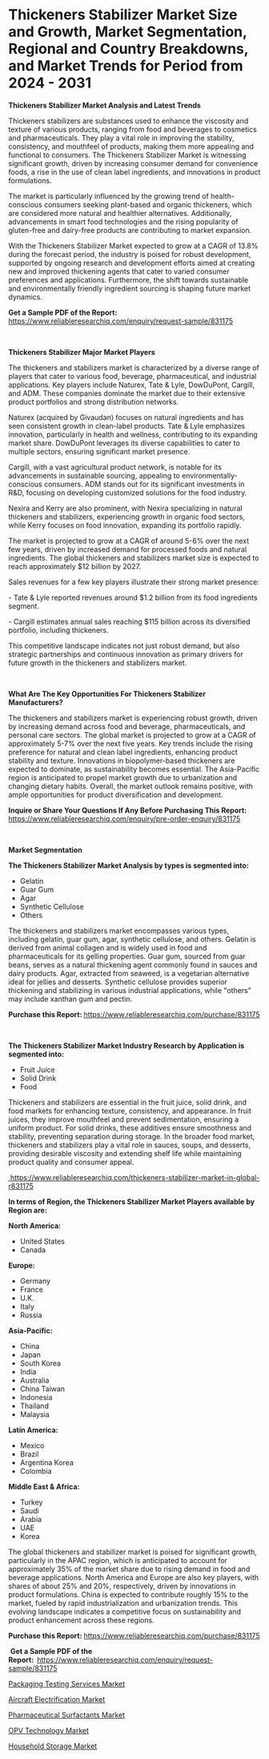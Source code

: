 <p><h1>Thickeners Stabilizer Market Size and Growth, Market Segmentation, Regional and Country Breakdowns, and Market Trends for Period from 2024 -  2031</h1></p><p><strong>Thickeners Stabilizer Market Analysis and Latest Trends</strong></p>
<p><p>Thickeners stabilizers are substances used to enhance the viscosity and texture of various products, ranging from food and beverages to cosmetics and pharmaceuticals. They play a vital role in improving the stability, consistency, and mouthfeel of products, making them more appealing and functional to consumers. The Thickeners Stabilizer Market is witnessing significant growth, driven by increasing consumer demand for convenience foods, a rise in the use of clean label ingredients, and innovations in product formulations. </p><p>The market is particularly influenced by the growing trend of health-conscious consumers seeking plant-based and organic thickeners, which are considered more natural and healthier alternatives. Additionally, advancements in smart food technologies and the rising popularity of gluten-free and dairy-free products are contributing to market expansion. </p><p>With the Thickeners Stabilizer Market expected to grow at a CAGR of 13.8% during the forecast period, the industry is poised for robust development, supported by ongoing research and development efforts aimed at creating new and improved thickening agents that cater to varied consumer preferences and applications. Furthermore, the shift towards sustainable and environmentally friendly ingredient sourcing is shaping future market dynamics.</p></p>
<p><strong>Get a Sample PDF of the Report:&nbsp;</strong> <a href="https://www.reliableresearchiq.com/enquiry/request-sample/831175?utm_campaign=1159&utm_medium=2&utm_source=Github&utm_content=ia&utm_term=18122024&utm_id=thickeners-stabilizer">https://www.reliableresearchiq.com/enquiry/request-sample/831175</a></p>
<p>&nbsp;</p>
<p><strong>Thickeners Stabilizer Major Market Players</strong></p>
<p><p>The thickeners and stabilizers market is characterized by a diverse range of players that cater to various food, beverage, pharmaceutical, and industrial applications. Key players include Naturex, Tate & Lyle, DowDuPont, Cargill, and ADM. These companies dominate the market due to their extensive product portfolios and strong distribution networks.</p><p>Naturex (acquired by Givaudan) focuses on natural ingredients and has seen consistent growth in clean-label products. Tate & Lyle emphasizes innovation, particularly in health and wellness, contributing to its expanding market share. DowDuPont leverages its diverse capabilities to cater to multiple sectors, ensuring significant market presence.</p><p>Cargill, with a vast agricultural product network, is notable for its advancements in sustainable sourcing, appealing to environmentally-conscious consumers. ADM stands out for its significant investments in R&D, focusing on developing customized solutions for the food industry.</p><p>Nexira and Kerry are also prominent, with Nexira specializing in natural thickeners and stabilizers, experiencing growth in organic food sectors, while Kerry focuses on food innovation, expanding its portfolio rapidly.</p><p>The market is projected to grow at a CAGR of around 5-6% over the next few years, driven by increased demand for processed foods and natural ingredients. The global thickeners and stabilizers market size is expected to reach approximately $12 billion by 2027.</p><p>Sales revenues for a few key players illustrate their strong market presence: </p><p>- Tate & Lyle reported revenues around $1.2 billion from its food ingredients segment.</p><p>- Cargill estimates annual sales reaching $115 billion across its diversified portfolio, including thickeners.</p><p>This competitive landscape indicates not just robust demand, but also strategic partnerships and continuous innovation as primary drivers for future growth in the thickeners and stabilizers market.</p></p>
<p>&nbsp;</p>
<p><strong>What Are The Key Opportunities For Thickeners Stabilizer Manufacturers?</strong></p>
<p><p>The thickeners and stabilizers market is experiencing robust growth, driven by increasing demand across food and beverage, pharmaceuticals, and personal care sectors. The global market is projected to grow at a CAGR of approximately 5-7% over the next five years. Key trends include the rising preference for natural and clean label ingredients, enhancing product stability and texture. Innovations in biopolymer-based thickeners are expected to dominate, as sustainability becomes essential. The Asia-Pacific region is anticipated to propel market growth due to urbanization and changing dietary habits. Overall, the market outlook remains positive, with ample opportunities for product diversification and development.</p></p>
<p><strong>Inquire or Share Your Questions If Any Before Purchasing This Report:</strong> <a href="https://www.reliableresearchiq.com/enquiry/pre-order-enquiry/831175?utm_campaign=1159&utm_medium=2&utm_source=Github&utm_content=ia&utm_term=18122024&utm_id=thickeners-stabilizer">https://www.reliableresearchiq.com/enquiry/pre-order-enquiry/831175</a></p>
<p>&nbsp;</p>
<p><strong>Market Segmentation</strong></p>
<p><strong>The Thickeners Stabilizer Market Analysis by types is segmented into:</strong></p>
<p><ul><li>Gelatin</li><li>Guar Gum</li><li>Agar</li><li>Synthetic Cellulose</li><li>Others</li></ul></p>
<p><p>The thickeners and stabilizers market encompasses various types, including gelatin, guar gum, agar, synthetic cellulose, and others. Gelatin is derived from animal collagen and is widely used in food and pharmaceuticals for its gelling properties. Guar gum, sourced from guar beans, serves as a natural thickening agent commonly found in sauces and dairy products. Agar, extracted from seaweed, is a vegetarian alternative ideal for jellies and desserts. Synthetic cellulose provides superior thickening and stabilizing in various industrial applications, while "others" may include xanthan gum and pectin.</p></p>
<p><strong>Purchase this Report:&nbsp;</strong><a href="https://www.reliableresearchiq.com/purchase/831175?utm_campaign=1159&utm_medium=2&utm_source=Github&utm_content=ia&utm_term=18122024&utm_id=thickeners-stabilizer">https://www.reliableresearchiq.com/purchase/831175</a></p>
<p>&nbsp;</p>
<p><strong>The Thickeners Stabilizer Market Industry Research by Application is segmented into:</strong></p>
<p><ul><li>Fruit Juice</li><li>Solid Drink</li><li>Food</li></ul></p>
<p><p>Thickeners and stabilizers are essential in the fruit juice, solid drink, and food markets for enhancing texture, consistency, and appearance. In fruit juices, they improve mouthfeel and prevent sedimentation, ensuring a uniform product. For solid drinks, these additives ensure smoothness and stability, preventing separation during storage. In the broader food market, thickeners and stabilizers play a vital role in sauces, soups, and desserts, providing desirable viscosity and extending shelf life while maintaining product quality and consumer appeal.</p></p>
<p><a href="https://www.reliableresearchiq.com/thickeners-stabilizer-market-in-global-r831175?utm_campaign=1159&utm_medium=2&utm_source=Github&utm_content=ia&utm_term=18122024&utm_id=thickeners-stabilizer">&nbsp;https://www.reliableresearchiq.com/thickeners-stabilizer-market-in-global-r831175</a></p>
<p><strong>In terms of Region, the Thickeners Stabilizer Market Players available by Region are:</strong></p>
<p>
    <p> <strong> North America: </strong>
        <ul>
            <li>United States</li>
            <li>Canada</li>
        </ul>
        </p> 
    <p> <strong> Europe: </strong>
        <ul>
            <li>Germany</li>
            <li>France</li>
            <li>U.K.</li>
            <li>Italy</li>
            <li>Russia</li>
        </ul>
        </p> 
    <p> <strong> Asia-Pacific: </strong>
        <ul>
            <li>China</li>
            <li>Japan</li>
            <li>South Korea</li>
            <li>India</li>
            <li>Australia</li>
            <li>China Taiwan</li>
            <li>Indonesia</li>
            <li>Thailand</li>
            <li>Malaysia</li>
        </ul>
        </p> 
    <p> <strong> Latin America: </strong>
        <ul>
            <li>Mexico</li>
            <li>Brazil</li>
            <li>Argentina Korea</li>
            <li>Colombia</li>
        </ul>
        </p> 
    <p> <strong> Middle East & Africa: </strong>
        <ul>
            <li>Turkey</li>
            <li>Saudi</li>
            <li>Arabia</li>
            <li>UAE</li>
            <li>Korea</li>
        </ul>
    </p>
    </p>
<p><p>The global thickeners and stabilizer market is poised for significant growth, particularly in the APAC region, which is anticipated to account for approximately 35% of the market share due to rising demand in food and beverage applications. North America and Europe are also key players, with shares of about 25% and 20%, respectively, driven by innovations in product formulations. China is expected to contribute roughly 15% to the market, fueled by rapid industrialization and urbanization trends. This evolving landscape indicates a competitive focus on sustainability and product enhancement across these regions.</p></p>
<p><strong>Purchase this Report: </strong><a href="https://www.reliableresearchiq.com/purchase/831175?utm_campaign=1159&utm_medium=2&utm_source=Github&utm_content=ia&utm_term=18122024&utm_id=thickeners-stabilizer">https://www.reliableresearchiq.com/purchase/831175</a></p>
<p>&nbsp;<strong>Get a Sample PDF of the Report:&nbsp;&nbsp;</strong><a href="https://www.reliableresearchiq.com/enquiry/request-sample/831175?utm_campaign=1159&utm_medium=2&utm_source=Github&utm_content=ia&utm_term=18122024&utm_id=thickeners-stabilizer">https://www.reliableresearchiq.com/enquiry/request-sample/831175</a></p>
<p><strong></strong></p>
<p><p><a href="https://www.linkedin.com/pulse/packaging-testing-services-market-research-report-industry-5p9be?utm_campaign=1159&utm_medium=2&utm_source=Github&utm_content=ia&utm_term=18122024&utm_id=thickeners-stabilizer">Packaging Testing Services Market</a></p><p><a href="https://www.linkedin.com/pulse/aircraft-electrification-market-global-analysis-size-growth-vxt1e?utm_campaign=1159&utm_medium=2&utm_source=Github&utm_content=ia&utm_term=18122024&utm_id=thickeners-stabilizer">Aircraft Electrification Market</a></p><p><a href="https://www.linkedin.com/pulse/pharmaceutical-surfactants-market-insights-cover-both-historical-jio9e?utm_campaign=1159&utm_medium=2&utm_source=Github&utm_content=ia&utm_term=18122024&utm_id=thickeners-stabilizer">Pharmaceutical Surfactants Market</a></p><p><a href="https://www.linkedin.com/pulse/opv-technology-market-size-growth-drivers-global-revenue-1ktxe?utm_campaign=1159&utm_medium=2&utm_source=Github&utm_content=ia&utm_term=18122024&utm_id=thickeners-stabilizer">OPV Technology Market</a></p><p><a href="https://www.linkedin.com/pulse/market-insights-revenue-forecast-household-storage-5-cagr-4sdse?utm_campaign=1159&utm_medium=2&utm_source=Github&utm_content=ia&utm_term=18122024&utm_id=thickeners-stabilizer">Household Storage Market</a></p></p>